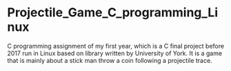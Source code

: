 # Projectile_Game_C_programming_Linux
C programming assignment of my first year, which is a C final project before 2017 run in Linux based on library written by University of York. It is a game that is mainly about a stick man throw a coin following a projectile trace.
